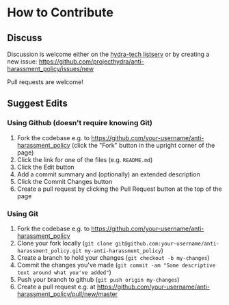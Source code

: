 # How to Contribute

## Discuss

Discussion is welcome either on the [hydra-tech listserv](https://groups.google.com/group/hydra-tech) or by creating a new issue: https://github.com/projecthydra/anti-harassment_policy/issues/new

Pull requests are welcome!

## Suggest Edits

### Using Github (doesn't require knowing Git)

1. Fork the codebase e.g. to https://github.com/your-username/anti-harassment_policy (click the "Fork" button in the upright corner of the page)
1. Click the link for one of the files (e.g. `README.md`)
1. Click the Edit button
1. Add a commit summary and (optionally) an extended description
1. Click the Commit Changes button
1. Create a pull request by clicking the Pull Request button at the top of the page

### Using Git

1. Fork the codebase e.g. to https://github.com/your-username/anti-harassment_policy
1. Clone your fork locally (`git clone git@github.com:your-username/anti-harassment_policy.git my-anti-harassment_policy`)
1. Create a branch to hold your changes (`git checkout -b my-changes`)
1. Commit the changes you've made (`git commit -am "Some descriptive text around what you've added"`)
1. Push your branch to github (`git push origin my-changes`)
1. Create a pull request e.g. at https://github.com/your-username/anti-harassment_policy/pull/new/master
